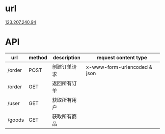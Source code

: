 # url

[123.207.240.94](http://123.207.240.94)


# API

| url    | method | description | request content type |
| ------ | ------ | ----------- | ---------------------------- |
| /order | POST   | 创建订单请求      | x-www-form-urlencoded & json |
| /order | GET    | 返回所有订单      |                              |
| /user  | GET    | 获取所有用户      |                              |
| /goods | GET    | 获取所有商品      |                              |
